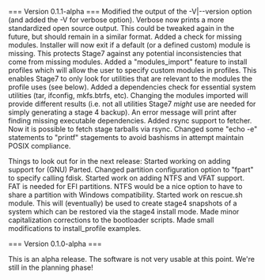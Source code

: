 === Version 0.1.1-alpha ===
Modified the output of the -V|--version option (and added the -V for verbose option). Verbose now prints a more standardized open source output. This could be tweaked again in the future, but should remain in a similar format.
Added a check for missing modules. Installer will now exit if a default (or a defined custom) module is missing. This protects Stage7 against any potential inconsistencies that come from missing modules.
Added a "modules_import" feature to install profiles which will allow the user to specify custom modules in profiles. This enables Stage7 to only look for utilities that are relevant to the modules the profile uses (see below).
Added a dependencies check for essential system utilities (tar, ifconfig, mkfs.btrfs, etc). Changing the modules imported will provide different results (i.e. not all utilities Stage7 _might_ use are needed for simply generating a stage 4 backup).  An error message will print after finding missing executable dependencies.
Added rsync support to fetcher. Now it is possible to fetch stage tarballs via rsync.
Changed some "echo -e" statements to "printf" stagements to avoid bashisms in attempt maintain POSIX compliance.

Things to look out for in the next release:
Started working on adding support for (GNU) Parted. Changed partition configuration option to "fpart" to specify calling fdisk.
Started work on adding NTFS and VFAT support. FAT is needed for EFI partitions. NTFS would be a nice option to have to share a partition with Windows compatibility.
Started work on rescue.sh module. This will (eventually) be used to create stage4 snapshots of a system which can be restored via the stage4 install mode.
Made minor capitalization corrections to the bootloader scripts.
Made small modifications to install_profile examples.

=== Version 0.1.0-alpha ===

This is an alpha release. The software is not very usable at this point. We're still in the planning phase!